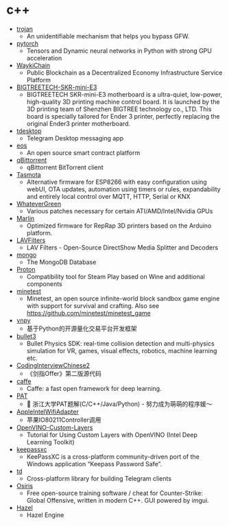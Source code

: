 # c++
- [trojan](https://github.com/trojan-gfw/trojan)
  - An unidentifiable mechanism that helps you bypass GFW.
- [pytorch](https://github.com/pytorch/pytorch)
  - Tensors and Dynamic neural networks in Python with strong GPU acceleration
- [WaykiChain](https://github.com/WaykiChain/WaykiChain)
  - Public Blockchain as a Decentralized Economy Infrastructure Service Platform
- [BIGTREETECH-SKR-mini-E3](https://github.com/bigtreetech/BIGTREETECH-SKR-mini-E3)
  - BIGTREETECH SKR-mini-E3 motherboard is a ultra-quiet, low-power, high-quality 3D printing machine control board. It is launched by the 3D printing team of Shenzhen BIGTREE technology co., LTD. This board is specially tailored for Ender 3 printer, perfectly replacing the original Ender3 printer motherboard.
- [tdesktop](https://github.com/telegramdesktop/tdesktop)
  - Telegram Desktop messaging app
- [eos](https://github.com/EOSIO/eos)
  - An open source smart contract platform
- [qBittorrent](https://github.com/qbittorrent/qBittorrent)
  - qBittorrent BitTorrent client
- [Tasmota](https://github.com/arendst/Tasmota)
  - Alternative firmware for ESP8266 with easy configuration using webUI, OTA updates, automation using timers or rules, expandability and entirely local control over MQTT, HTTP, Serial or KNX
- [WhateverGreen](https://github.com/acidanthera/WhateverGreen)
  - Various patches necessary for certain ATI/AMD/Intel/Nvidia GPUs
- [Marlin](https://github.com/MarlinFirmware/Marlin)
  - Optimized firmware for RepRap 3D printers based on the Arduino platform.
- [LAVFilters](https://github.com/Nevcairiel/LAVFilters)
  - LAV Filters - Open-Source DirectShow Media Splitter and Decoders
- [mongo](https://github.com/mongodb/mongo)
  - The MongoDB Database
- [Proton](https://github.com/ValveSoftware/Proton)
  - Compatibility tool for Steam Play based on Wine and additional components
- [minetest](https://github.com/minetest/minetest)
  - Minetest, an open source infinite-world block sandbox game engine with support for survival and crafting. Also see https://github.com/minetest/minetest_game
- [vnpy](https://github.com/vnpy/vnpy)
  - 基于Python的开源量化交易平台开发框架
- [bullet3](https://github.com/bulletphysics/bullet3)
  - Bullet Physics SDK: real-time collision detection and multi-physics simulation for VR, games, visual effects, robotics, machine learning etc.
- [CodingInterviewChinese2](https://github.com/zhedahht/CodingInterviewChinese2)
  - 《剑指Offer》第二版源代码
- [caffe](https://github.com/BVLC/caffe)
  - Caffe: a fast open framework for deep learning.
- [PAT](https://github.com/liuchuo/PAT)
  - 🍭 浙江大学PAT题解(C/C++/Java/Python) - 努力成为萌萌的程序媛～
- [AppleIntelWifiAdapter](https://github.com/zxystd/AppleIntelWifiAdapter)
  - 苹果IO80211Controller调用
- [OpenVINO-Custom-Layers](https://github.com/david-drew/OpenVINO-Custom-Layers)
  - Tutorial for Using Custom Layers with OpenVINO (Intel Deep Learning Toolkit)
- [keepassxc](https://github.com/keepassxreboot/keepassxc)
  - KeePassXC is a cross-platform community-driven port of the Windows application “Keepass Password Safe”.
- [td](https://github.com/tdlib/td)
  - Cross-platform library for building Telegram clients
- [Osiris](https://github.com/danielkrupinski/Osiris)
  - Free open-source training software / cheat for Counter-Strike: Global Offensive, written in modern C++. GUI powered by imgui.
- [Hazel](https://github.com/TheCherno/Hazel)
  - Hazel Engine

